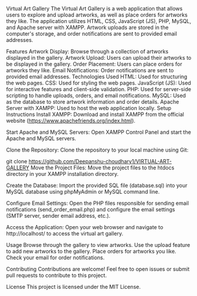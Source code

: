 
Virtual Art Gallery
The Virtual Art Gallery is a web application that allows users to explore and upload artworks, as well as place orders for artworks they like. The application utilizes HTML, CSS, JavaScript (JS), PHP, MySQL, and Apache server with XAMPP. Artwork uploads are stored in the computer's storage, and order notifications are sent to provided email addresses.

Features
Artwork Display: Browse through a collection of artworks displayed in the gallery.
Artwork Upload: Users can upload their artworks to be displayed in the gallery.
Order Placement: Users can place orders for artworks they like.
Email Notifications: Order notifications are sent to provided email addresses.
Technologies Used
HTML: Used for structuring the web pages.
CSS: Used for styling the web pages.
JavaScript (JS): Used for interactive features and client-side validation.
PHP: Used for server-side scripting to handle uploads, orders, and email notifications.
MySQL: Used as the database to store artwork information and order details.
Apache Server with XAMPP: Used to host the web application locally.
Setup Instructions
Install XAMPP: Download and install XAMPP from the official website (https://www.apachefriends.org/index.html).

Start Apache and MySQL Servers: Open XAMPP Control Panel and start the Apache and MySQL servers.

Clone the Repository: Clone the repository to your local machine using Git:

git clone https://github.com/Deepanshu-choudhary1/VIRTUAL-ART-GALLERY
Move the Project Files: Move the project files to the htdocs directory in your XAMPP installation directory.

Create the Database: Import the provided SQL file (database.sql) into your MySQL database using phpMyAdmin or MySQL command line.

Configure Email Settings: Open the PHP files responsible for sending email notifications (send_order_email.php) and configure the email settings (SMTP server, sender email address, etc.).

Access the Application: Open your web browser and navigate to http://localhost/<project-directory> to access the virtual art gallery.

Usage
Browse through the gallery to view artworks.
Use the upload feature to add new artworks to the gallery.
Place orders for artworks you like.
Check your email for order notifications.

Contributing
Contributions are welcome! Feel free to open issues or submit pull requests to contribute to this project.

License
This project is licensed under the MIT License.
